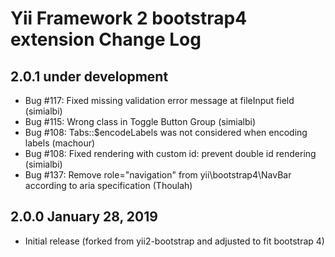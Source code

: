 Yii Framework 2 bootstrap4 extension Change Log
==============================================

2.0.1 under development
-----------------------

- Bug #117: Fixed missing validation error message at fileInput field (simialbi)
- Bug #115: Wrong class in Toggle Button Group (simialbi)
- Bug #108: Tabs::$encodeLabels was not considered when encoding labels (machour)
- Bug #108: Fixed rendering with custom id: prevent double id rendering (simialbi)
- Bug #137: Remove role="navigation" from yii\bootstrap4\NavBar according to aria specification (Thoulah)


2.0.0 January 28, 2019
----------------------

- Initial release (forked from yii2-bootstrap and adjusted to fit bootstrap 4)
